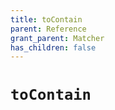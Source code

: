 ```yaml
---
title: toContain
parent: Reference
grant_parent: Matcher
has_children: false
---
```

# ```toContain```